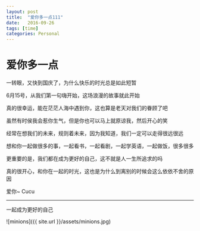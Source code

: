 ```yaml
---
layout: post
title:  "爱你多一点111"
date:   2016-09-26
tags: [time]
categories: Personal
---
```


# 爱你多一点

一转眼，又快到国庆了，为什么快乐的时光总是如此短暂

6月15号，从我们第一句嗨开始，这场浪漫的故事就此开始

真的很幸运，能在茫茫人海中遇到你，这也算是老天对我们的眷顾了吧

虽然有时侯我会惹你生气，但是你也可以马上就原谅我，然后开心的笑

经常在想我们的未来，规则着未来，因为我知道，我们一定可以走得很远很远

想和你一起做很多的事，一起看书，一起看剧，一起学英语，一起做饭，很多很多

更重要的是，我们都在成为更好的自己，这不就是人一生所追求的吗

真的很开心，和你在一起的时光，这也是为什么到离别的时候会这么依依不舍的原因

爱你~ Cucu

---

一起成为更好的自己

![minions]({{ site.url }}/assets/minions.jpg)

